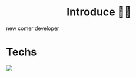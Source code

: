 # <div align="center">Introduce 🙋‍♂️
 new comer developer
 

# Techs
<a href="https://velog.io/@colorful-stars" target="_blank"><img src="https://img.shields.io/badge/Velog-20c997?style=flat-square&logo=Vimeo&logoColor=white"/></a>

</div>
